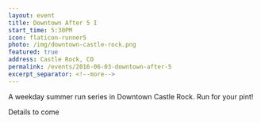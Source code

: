 ```yaml
---
layout: event
title: Downtown After 5 I
start_time: 5:30PM
icon: flaticon-runner5
photo: /img/downtown-castle-rock.png
featured: true
address: Castle Rock, CO
permalink: /events/2016-06-03-downtown-after-5
excerpt_separator: <!--more-->
---
```


A weekday summer run series in Downtown Castle Rock. Run for your pint!

Details to come
